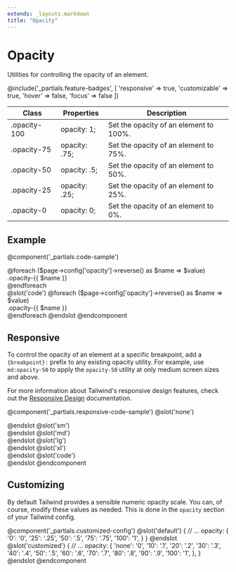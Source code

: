 ```yaml
---
extends: _layouts.markdown
title: "Opacity"
---
```


# Opacity

<div class="text-xl text-slate-light mb-4">
    Utilities for controlling the opacity of an element.
</div>

@include('_partials.feature-badges', [
    'responsive' => true,
    'customizable' => true,
    'hover' => false,
    'focus' => false
])

<div class="border-t border-grey-lighter">
    <table class="w-full text-left" style="border-collapse: collapse;">
        <thead>
          <tr>
              <th class="text-sm font-semibold text-grey-darker p-2 bg-grey-lightest">Class</th>
              <th class="text-sm font-semibold text-grey-darker p-2 bg-grey-lightest">Properties</th>
              <th class="text-sm font-semibold text-grey-darker p-2 bg-grey-lightest">Description</th>
          </tr>
        </thead>
        <tbody class="align-baseline">
            <tr>
                <td class="p-2 border-t border-smoke font-mono text-xs text-purple-dark">.opacity-100</td>
                <td class="p-2 border-t border-smoke font-mono text-xs text-blue-dark">opacity: 1;</td>
                <td class="p-2 border-t border-smoke text-sm text-grey-darker">Set the opacity of an element to 100%.</td>
            </tr>
            <tr>
                <td class="p-2 border-t border-smoke-light font-mono text-xs text-purple-dark">.opacity-75</td>
                <td class="p-2 border-t border-smoke-light font-mono text-xs text-blue-dark">opacity: .75;</td>
                <td class="p-2 border-t border-smoke-light text-sm text-grey-darker">Set the opacity of an element to 75%.</td>
            </tr>
            <tr>
                <td class="p-2 border-t border-smoke-light font-mono text-xs text-purple-dark">.opacity-50</td>
                <td class="p-2 border-t border-smoke-light font-mono text-xs text-blue-dark">opacity: .5;</td>
                <td class="p-2 border-t border-smoke-light text-sm text-grey-darker">Set the opacity of an element to 50%.</td>
            </tr>
            <tr>
                <td class="p-2 border-t border-smoke-light font-mono text-xs text-purple-dark">.opacity-25</td>
                <td class="p-2 border-t border-smoke-light font-mono text-xs text-blue-dark">opacity: .25;</td>
                <td class="p-2 border-t border-smoke-light text-sm text-grey-darker">Set the opacity of an element to 25%.</td>
            </tr>
            <tr>
                <td class="p-2 border-t border-smoke-light font-mono text-xs text-purple-dark">.opacity-0</td>
                <td class="p-2 border-t border-smoke-light font-mono text-xs text-blue-dark">opacity: 0;</td>
                <td class="p-2 border-t border-smoke-light text-sm text-grey-darker">Set the opacity of an element to 0%.</td>
            </tr>
        </tbody>
    </table>
</div>




<!-- <div class="bg-smoke-lighter px-4 py-2 border-2 border-smoke rounded">
    <table class="font-mono text-sm text-grey-darkest">
        <tr>
            <td class="text-purple-dark pr-4">.opacity-100</td>
            <td class="pr-2">{</td>
            <td class="text-blue-dark pr-2">opacity:</td>
            <td class="text-blue-dark text-right">1;</td>
            <td class="pl-2">}</td>
        </tr>
        <tr>
            <td class="text-purple-dark pr-4">.opacity-75</td>
            <td>{</td>
            <td class="text-blue-dark pr-2">opacity:</td>
            <td class="text-blue-dark text-right">.75;</td>
            <td class="pl-2">}</td>
        </tr>
        <tr>
            <td class="text-purple-dark pr-4">.opacity-50</td>
            <td>{</td>
            <td class="text-blue-dark pr-2">opacity:</td>
            <td class="text-blue-dark text-right">.5;</td>
            <td class="pl-2">}</td>
        </tr>
        <tr>
            <td class="text-purple-dark pr-4">.opacity-25</td>
            <td>{</td>
            <td class="text-blue-dark pr-2">opacity:</td>
            <td class="text-blue-dark text-right">.25;</td>
            <td class="pl-2">}</td>
        </tr>
        <tr>
            <td class="text-purple-dark pr-4">.opacity-0</td>
            <td>{</td>
            <td class="text-blue-dark pr-2">opacity:</td>
            <td class="text-blue-dark text-right">0;</td>
            <td class="pl-2">}</td>
        </tr>
    </table>
</div>
 -->
## Example

@component('_partials.code-sample')
<div class="flex -mx-2">
@foreach ($page->config['opacity']->reverse() as $name => $value)
    <div class="flex-1 text-slate text-center bg-smoke px-4 py-2 mx-2 opacity-{{ $name }}">.opacity-{{ $name }}</div>
@endforeach
</div>
@slot('code')
@foreach ($page->config['opacity']->reverse() as $name => $value)
<div class="opacity-{{ $name }}">.opacity-{{ $name }}</div>
@endforeach
@endslot
@endcomponent

## Responsive

To control the opacity of an element at a specific breakpoint, add a `{breakpoint}:` prefix to any existing opacity utility. For example, use `md:opacity-50` to apply the `opacity-50` utility at only medium screen sizes and above.

For more information about Tailwind's responsive design features, check out the [Responsive Design](/workflow/responsive-design) documentation.

@component('_partials.responsive-code-sample')
@slot('none')
<div class="text-center">
    <div class="px-4 py-2 bg-smoke opacity-100 w-24 h-24 rounded-pill inline-block"></div>
</div>
@endslot
@slot('sm')
<div class="text-center">
    <div class="px-4 py-2 bg-smoke opacity-75 w-24 h-24 rounded-pill inline-block"></div>
</div>
@endslot
@slot('md')
<div class="text-center">
    <div class="px-4 py-2 bg-smoke opacity-50 w-24 h-24 rounded-pill inline-block"></div>
</div>
@endslot
@slot('lg')
<div class="text-center">
    <div class="px-4 py-2 bg-smoke opacity-25 w-24 h-24 rounded-pill inline-block"></div>
</div>
@endslot
@slot('xl')
<div class="text-center">
    <div class="px-4 py-2 bg-smoke opacity-0 w-24 h-24 rounded-pill inline-block"></div>
</div>
@endslot
@slot('code')
<div class="none:opacity-100 sm:opacity-75 md:opacity-50 lg:opacity-25 xl:opacity-0 ...">
    <!-- ... -->
</div>
@endslot
@endcomponent

## Customizing

By default Tailwind provides a sensible numeric opacity scale. You can, of course, modify these values as needed. This is done in the `opacity` section of your Tailwind config.

@component('_partials.customized-config')
@slot('default')
{
  // ...
  opacity: {
    '0': '0',
    '25': '.25',
    '50': '.5',
    '75': '.75',
    '100': '1',
  }
}
@endslot
@slot('customized')
{
  // ...
  opacity: {
    'none': '0',
    '10': '.1',
    '20': '.2',
    '30': '.3',
    '40': '.4',
    '50': '.5',
    '60': '.6',
    '70': '.7',
    '80': '.8',
    '90': '.9',
    '100': '1',
  },
}
@endslot
@endcomponent
